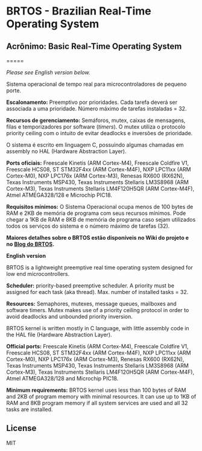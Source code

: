 # BRTOS - Brazilian Real-Time Operating System 
## Acrônimo: Basic Real-Time Operating System
=====

*Please see English version below.*

Sistema operacional de tempo real para microcontroladores de pequeno porte.

**Escalonamento:** Preemptivo por prioridades. Cada tarefa deverá ser associada a uma prioridade. Número máximo de tarefas instaladas = 32. 

**Recursos de gerenciamento:** Semáforos, mutex, caixas de mensagens, filas e temporizadores por software (*timers*). O mutex utiliza o protocolo priority ceiling com o intuito de evitar deadlocks e inversões de prioridade.

O sistema é escrito em linguagem C, possuindo algumas chamadas em assembly no HAL (Hardware Abstraction Layer).

**Ports oficiais:** Freescale Kinetis (ARM Cortex-M4), Freescale Coldfire V1, Freescale HCS08, ST STM32F4xx (ARM Cortex-M4F), NXP LPC11xx (ARM Cortex-M0), NXP LPC176x (ARM Cortex-M3), Renesas RX600 (RX62N), Texas Instruments MSP430, Texas Instruments Stellaris LM3S8968 (ARM Cortex-M3), Texas Instruments Stellaris LM4F120H5QR (ARM Cortex-M4F), Atmel ATMEGA328/128 e Microchip PIC18. 

**Requisitos mínimos:** O Sistema Operacional ocupa menos de 100 bytes de RAM e 2KB de memória de programa com seus recursos mínimos. Pode chegar a 1KB de RAM e 8KB de memória de programa caso sejam utilizados todos os serviços do sistema e o número máximo de tarefas (32).

**Maiores detalhes sobre o BRTOS estão disponíveis no Wiki do projeto e no [Blog do BRTOS](http://brtosblog.wordpress.com/).**

**English version**

BRTOS is a lightweight preemptive real time operating system designed for low end microcontrollers.

**Scheduler:** priority-based preemptive scheduler. A priority must be assigned for each task (aka thread). Max. number of installed tasks = 32.

**Resources:** Semaphores, mutexes, message queues, mailboxes and software timers. Mutex makes use of a priority ceiling protocol in order to avoid deadlocks and unbounded priority inversion.

BRTOS kernel is written mostly in C language, with little assembly code in the HAL file (Hardware Abstraction Layer).

**Official ports:** Freescale Kinetis (ARM Cortex-M4), Freescale Coldfire V1, Freescale HCS08, ST STM32F4xx (ARM Cortex-M4F), NXP LPC11xx (ARM Cortex-M0), NXP LPC176x (ARM Cortex-M3), Renesas RX600 (RX62N), Texas Instruments MSP430, Texas Instruments Stellaris LM3S8968 (ARM Cortex-M3), Texas Instruments Stellaris LM4F120H5QR (ARM Cortex-M4F), Atmel ATMEGA328/128 and Microchip PIC18. 

**Minimum requirements:** BRTOS kernel uses less than 100 bytes of RAM and 2KB of program memory with minimal resources. It can use up to 1KB of RAM and 8KB program memory if all system services are used and all 32 tasks are installed.

License
----

MIT
